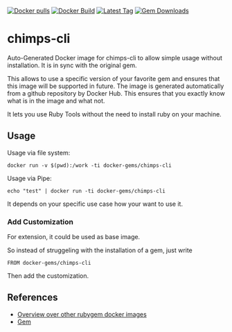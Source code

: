 [![Docker pulls](https://img.shields.io/docker/pulls/rubygem/chimps-cli.svg)](https://hub.docker.com/r/rubygem/chimps-cli/)
[![Docker Build](https://img.shields.io/docker/automated/rubygem/chimps-cli.svg)](https://hub.docker.com/r/rubygem/chimps-cli/)
[![Latest Tag](https://img.shields.io/github/tag/docker-rubygem/chimps-cli.svg)](https://hub.docker.com/r/rubygem/chimps-cli/)
[![Gem Downloads](https://img.shields.io/gem/dt/chimps-cli.svg)](https://rubygems.org/gems/chimps-cli/)
# chimps-cli

Auto-Generated Docker image for chimps-cli to allow simple usage without installation.
It is in sync with the original gem.

This allows to use a specific version of your favorite gem and ensures that this image will be supported in future.
The image is generated automatically from a github repository by Docker Hub.
This ensures that you exactly know what is in the image and what not.

It lets you use Ruby Tools without the need to install ruby on your machine.

## Usage

Usage via file system:

`docker run -v $(pwd):/work -ti docker-gems/chimps-cli`

Usage via Pipe:

`echo "test" | docker run -ti docker-gems/chimps-cli`

It depends on your specific use case how your want to use it.

### Add Customization

For extension, it could be used as base image.

So instead of struggeling with the installation of a gem, just write

`FROM docker-gems/chimps-cli`

Then add the customization.

## References

 - [Overview over other rubygem docker images](https://github.com/thinkbot/docker-rubygem)
 - [Gem](https://rubygems.org/gems/chimps-cli/)
